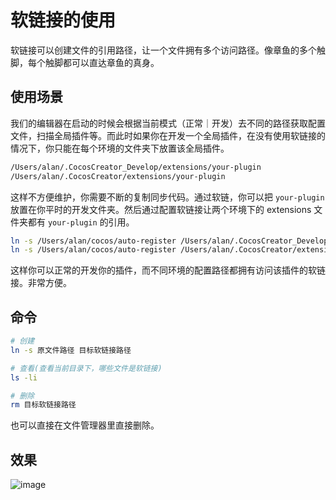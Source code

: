 # 软链接的使用

软链接可以创建文件的引用路径，让一个文件拥有多个访问路径。像章鱼的多个触脚，每个触脚都可以直达章鱼的真身。

## 使用场景

我们的编辑器在启动的时候会根据当前模式（正常｜开发）去不同的路径获取配置文件，扫描全局插件等。而此时如果你在开发一个全局插件，在没有使用软链接的情况下，你只能在每个环境的文件夹下放置该全局插件。

```bash
/Users/alan/.CocosCreator_Develop/extensions/your-plugin
/Users/alan/.CocosCreator/extensions/your-plugin
```

这样不方便维护，你需要不断的复制同步代码。通过软链，你可以把 `your-plugin` 放置在你平时的开发文件夹。然后通过配置软链接让两个环境下的 extensions 文件夹都有 `your-plugin` 的引用。

```bash
ln -s /Users/alan/cocos/auto-register /Users/alan/.CocosCreator_Develop/extensions/auto-register
ln -s /Users/alan/cocos/auto-register /Users/alan/.CocosCreator/extensions/auto-register
```

这样你可以正常的开发你的插件，而不同环境的配置路径都拥有访问该插件的软链接。非常方便。

## 命令

```bash
# 创建
ln -s 原文件路径 目标软链接路径

# 查看(查看当前目录下，哪些文件是软链接)
ls -li

# 删除
rm 目标软链接路径
```

也可以直接在文件管理器里直接删除。

## 效果
![image](https://user-images.githubusercontent.com/35713518/159464952-cb8fe1b6-0510-409d-9457-5e10f23d6848.png)
